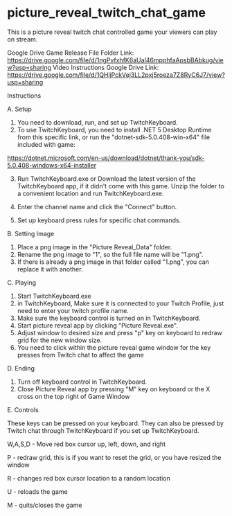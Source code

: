 # picture_reveal_twitch_chat_game
 This is a picture reveal twitch chat controlled game your viewers can play on stream.

Google Drive Game Release File Folder Link: https://drive.google.com/file/d/1ngPvfxhfK6aUaI46mpphfaApsbBAbkug/view?usp=sharing
Video Instructions Google Drive Link: https://drive.google.com/file/d/1QHljPckVej3LL2pxj5roeza7Z8RyC6J7/view?usp=sharing

Instructions

A. Setup
1. You need to download, run, and set up TwitchKeyboard.
2. To use TwitchKeyboard, you need to install .NET 5 Desktop Runtime from this specific link, or run the "dotnet-sdk-5.0.408-win-x64" file included with game:

https://dotnet.microsoft.com/en-us/download/dotnet/thank-you/sdk-5.0.408-windows-x64-installer

3. Run TwitchKeyboard.exe or Download the latest version of the TwitchKeyboard app, if it didn't come with this game. Unzip the folder to a convenient location and run TwitchKeyboard.exe.

5. Enter the channel name and click the "Connect" button.

6. Set up keyboard press rules for specific chat commands.

B. Setting Image
1. Place a png image in the "Picture Reveal_Data" folder.
2. Rename the png image to "1", so the full file name will be "1.png".
3. If there is already a png image in that folder called "1.png", you can replace it with another. 

C. Playing
        	
1. Start TwitchKeyboard.exe
2. in TwitchKeyboard, Make sure it is connected to your Twitch Profile, just need to enter your twitch profile name.
3. Make sure the keyboard control is turned on in TwitchKeyboard.
3. Start picture reveal app by clicking "Picture Reveal.exe".
4. Adjust window to desired size and press "p" key on keyboard to redraw grid for the new window size.
5. You need to click within the picture reveal game window for the key presses from Twitch chat to affect the game

D. Ending

1. Turn off keyboard control in TwitchKeyboard.
2. Close Picture Reveal app by pressing "M" key on keyboard or the X cross on the top right of Game Window    

E. Controls

These keys can be pressed on your keyboard.
They can also be pressed by Twitch chat through TwitchKeyboard if you set up TwitchKeyboard.

W,A,S,D - Move red box cursor up, left, down, and right

P - redraw grid, this is if you want to reset the grid, or you have resized the window

R - changes red box cursor location to a random location

U - reloads the game

M - quits/closes the game
